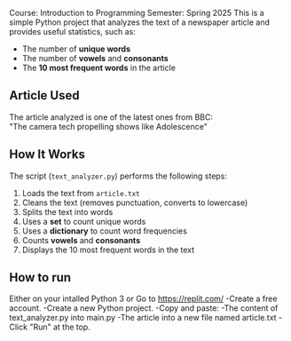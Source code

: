 Course: Introduction to Programming
Semester: Spring 2025
This is a simple Python project that analyzes the text of a newspaper article and provides useful statistics, such as:

- The number of **unique words**
- The number of **vowels** and **consonants**
- The **10 most frequent words** in the article

## Article Used
The article analyzed is one of the latest ones from BBC:  
"The camera tech propelling shows like Adolescence"

## How It Works

The script (`text_analyzer.py`) performs the following steps:

1. Loads the text from `article.txt`
2. Cleans the text (removes punctuation, converts to lowercase)
3. Splits the text into words
4. Uses a **set** to count unique words
5. Uses a **dictionary** to count word frequencies
6. Counts **vowels** and **consonants**
7. Displays the 10 most frequent words in the text

## How to run
Either on your intalled Python 3 or
Go to https://replit.com/
-Create a free account.
-Create a new Python project.
-Copy and paste:
-The content of text_analyzer.py into main.py
-The article into a new file named article.txt
-Click "Run" at the top.
